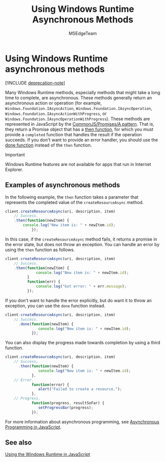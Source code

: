 ﻿---
description: Using Windows Runtime Asynchronous Methods
title: "Using Windows Runtime Asynchronous Methods"
ms.custom: ""
ms.date: 11/03/2020
ms.prod: microsoft-edge
ms.technology: "windows-integration"
ms.topic: "article"
helpviewer_keywords: 
  - "JavaScript, Windows Runtime asynchronous methods"
ms.assetid: 70756833-44f7-4383-827f-2ac781558082
caps.latest.revision: 15
author: MSEdgeTeam
ms.author: msedgedevrel
ROBOTS: NOINDEX,NOFOLLOW
---
# Using Windows Runtime asynchronous methods  

[!INCLUDE [deprecation-note](../includes/legacy-edge-note.md)]  

Many Windows Runtime methods, especially methods that might take a long time to complete, are asynchronous.  These methods generally return an asynchronous action or operation \(for example, `Windows.Foundation.IAsyncAction`, `Windows.Foundation.IAsyncOperation`, `Windows.Foundation.IAsyncActionWithProgress`, or `Windows.Foundation.IAsyncOperationWithProgress`\).  These methods are represented in JavaScript by the [CommonJS/Promises/A pattern][CommonjsWikiPromises].  That is, they return a Promise object that has a [then function][PreviousVersionsWindowsAppsBr229728], for which you must provide a `completed` function that handles the result if the operation succeeds.  If you don't want to provide an error handler, you should use the [done function][PreviousVersionsWindowsAppsHr701079] instead of the `then` function.  

> [!IMPORTANT]
> Windows Runtime features are not available for apps that run in Internet Explorer.  

## Examples of asynchronous methods  

In the following example, the `then` function takes a parameter that represents the completed value of the `createResourceAsync` method.  

```javascript
client.createResourceAsync(uri, description, item)
    // Success.
    .then(function(newItem) {
        console.log("New item is: " + newItem.id);
            });
```  

In this case, if the `createResourceAsync` method fails, it returns a promise in the error state, but does not throw an exception.  You can handle an error by using the `then` function as follows.  

```javascript
client.createResourceAsync(uri, description, item)
    // Success.
    .then(function(newItem) {
              console.log("New item is: " + newItem.id);
          }
          function(err) {
              console.log("Got error: " + err.message);
          });
```  

If you don't want to handle the error explicitly, but do want it to throw an exception, you can use the `done` function instead.  

```javascript
client.createResourceAsync(uri, description, item)
    // Success.
      .done(function(newItem) {
               console.log("New item is: " + newItem.id);
            });
```  

You can also display the progress made towards completion by using a third function.  

```javascript
client.createResourceAsync(uri, description, item)
    // Success.
      .then(function(newItem) {
               console.log("New item is: " + newItem.id);
            },
    // Error.
            function(error) {
               alert("Failed to create a resource.");
            },
    // Progress.
            function(progress, resultSoFar) {
               setProgressBar(progress);
            });
```  

For more information about asynchronous programming, see [Asynchronous Programming in JavaScript][PreviousVersionsWindowsAppsHh700330].  

## See also  

[Using the Windows Runtime in JavaScript][WindowsRuntimeJavascript]  

<!-- links -->  

[WindowsRuntimeJavascript]: ./using-the-windows-runtime-in-javascript.md "Using the Windows Runtime in JavaScript | Microsoft Docs"  

[PreviousVersionsWindowsAppsBr229728]: /previous-versions/windows/apps/br229728(v=win.10) "Promise.then method | Microsoft Docs"  
[PreviousVersionsWindowsAppsHh700330]: /previous-versions/windows/apps/hh700330(v=win.10) "Asynchronous programming in JavaScript (HTML) | Microsoft Docs"
[PreviousVersionsWindowsAppsHr701079]: /previous-versions/windows/apps/hh701079(v=win.10) "Promise.done method | Microsoft Docs"  

[CommonjsWikiPromises]: http://wiki.commonjs.org/wiki/Promises "Promises | CommonJS Spec Wiki"  
